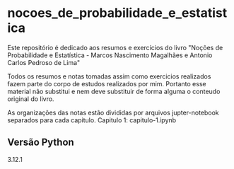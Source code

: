# nocoes_de_probabilidade_e_estatistica
Este repositório é dedicado aos resumos e exercícios do livro "Noções de Probabilidade e Estatística - Marcos Nascimento Magalhães e Antonio Carlos Pedroso de Lima"

Todos os resumos e notas tomadas assim como exercicios realizados fazem parte do corpo de estudos realizados por mim. Portanto esse material não substitui e nem deve substituir de forma alguma o conteudo original do livro. 

As organizações das notas estão divididas por arquivos jupter-notebook separados para cada capitulo. 
Capitulo 1: capitulo-1.ipynb  
## Versão Python
3.12.1

